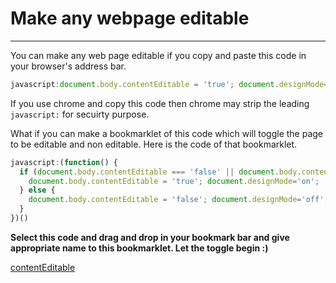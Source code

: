 # Make any webpage editable
---------------------------
You can make any web page editable if you copy and paste this code in your browser's address bar.

```javascript
javascript:document.body.contentEditable = 'true'; document.designMode='on'; void 0
```

If you use chrome and copy this code then chrome may strip the leading `javascript:` for secuirty purpose.

What if you can make a bookmarklet of this code which will toggle the page to be editable and non editable. Here is the code of that bookmarklet. 

```javascript
javascript:(function() {
  if (document.body.contentEditable === 'false' || document.body.contentEditable === 'inherit') {
    document.body.contentEditable = 'true'; document.designMode='on';
  } else {
    document.body.contentEditable = 'false'; document.designMode='off';
  }
})()
```

**Select this code and drag and drop in your bookmark bar and give appropriate name to this bookmarklet. Let the toggle begin :)**

<a href="javascript:(function() { if (document.body.contentEditable === 'false' || document.body.contentEditable === 'inherit') { document.body.contentEditable = 'true'; document.designMode='on'; } else { document.body.contentEditable = 'false'; document.designMode='off'; } })()">contentEditable</a>

